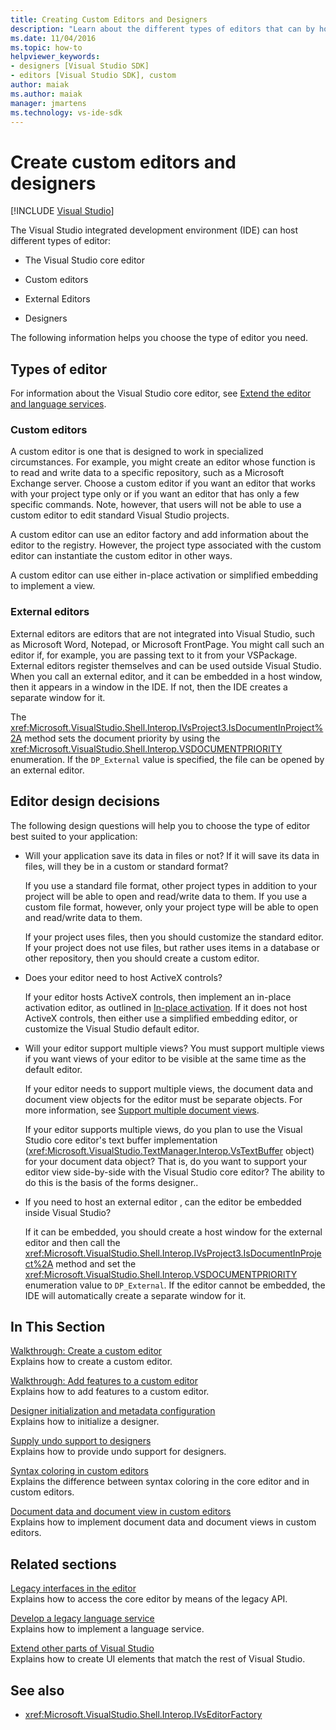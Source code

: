 ```yaml
---
title: Creating Custom Editors and Designers
description: "Learn about the different types of editors that can by hosted by the Visual Studio IDE: the core editor, custom editors, external editors, and designers."
ms.date: 11/04/2016
ms.topic: how-to
helpviewer_keywords:
- designers [Visual Studio SDK]
- editors [Visual Studio SDK], custom
author: maiak
ms.author: maiak
manager: jmartens
ms.technology: vs-ide-sdk
---
```

# Create custom editors and designers

 [!INCLUDE [Visual Studio](~/includes/applies-to-version/vs-windows-only.md)]

The Visual Studio integrated development environment (IDE) can host different types of editor:

- The Visual Studio core editor

- Custom editors

- External Editors

- Designers

The following information helps you choose the type of editor you need.

## Types of editor

For information about the Visual Studio core editor, see [Extend the editor and language services](../extensibility/extending-the-editor-and-language-services.md).

### Custom editors
 A custom editor is one that is designed to work in specialized circumstances. For example, you might create an editor whose function is to read and write data to a specific repository, such as a Microsoft Exchange server. Choose a custom editor if you want an editor that works with your project type only or if you want an editor that has only a few specific commands. Note, however, that users will not be able to use a custom editor to edit standard Visual Studio projects.

 A custom editor can use an editor factory and add information about the editor to the registry. However, the project type associated with the custom editor can instantiate the custom editor in other ways.

 A custom editor can use either in-place activation or simplified embedding to implement a view.

### External editors
 External editors are editors that are not integrated into Visual Studio, such as Microsoft Word, Notepad, or Microsoft FrontPage. You might call such an editor if, for example, you are passing text to it from your VSPackage. External editors register themselves and can be used outside Visual Studio. When you call an external editor, and it can be embedded in a host window, then it appears in a window in the IDE. If not, then the IDE creates a separate window for it.

 The <xref:Microsoft.VisualStudio.Shell.Interop.IVsProject3.IsDocumentInProject%2A> method sets the document priority by using the <xref:Microsoft.VisualStudio.Shell.Interop.VSDOCUMENTPRIORITY> enumeration. If the `DP_External` value is specified, the file can be opened by an external editor.

## Editor design decisions
 The following design questions will help you to choose the type of editor best suited to your application:

- Will your application save its data in files or not? If it will save its data in files, will they be in a custom or standard format?

   If you use a standard file format, other project types in addition to your project will be able to open and read/write data to them. If you use a custom file format, however, only your project type will be able to open and read/write data to them.

   If your project uses files, then you should customize the standard editor. If your project does not use files, but rather uses items in a database or other repository, then you should create a custom editor.

- Does your editor need to host ActiveX controls?

   If your editor hosts ActiveX controls, then implement an in-place activation editor, as outlined in [In-place activation](/previous-versions/visualstudio/visual-studio-2015/misc/in-place-activation?preserve-view=true&view=vs-2015). If it does not host ActiveX controls, then either use a simplified embedding editor, or customize the Visual Studio default editor.

- Will your editor support multiple views? You must support multiple views if you want views of your editor to be visible at the same time as the default editor.

   If your editor needs to support multiple views, the document data and document view objects for the editor must be separate objects. For more information, see [Support multiple document views](../extensibility/supporting-multiple-document-views.md).

   If your editor supports multiple views, do you plan to use the Visual Studio core editor's text buffer implementation (<xref:Microsoft.VisualStudio.TextManager.Interop.VsTextBuffer> object) for your document data object? That is, do you want to support your editor view side-by-side with the Visual Studio core editor? The ability to do this is the basis of the forms designer..

- If you need to host an external editor , can the editor be embedded inside Visual Studio?

   If it can be embedded, you should create a host window for the external editor and then call the <xref:Microsoft.VisualStudio.Shell.Interop.IVsProject3.IsDocumentInProject%2A> method and set the <xref:Microsoft.VisualStudio.Shell.Interop.VSDOCUMENTPRIORITY> enumeration value to `DP_External`. If the editor cannot be embedded, the IDE will automatically create a separate window for it.

## In This Section

[Walkthrough: Create a custom editor](../extensibility/walkthrough-creating-a-custom-editor.md)\
Explains how to create a custom editor.

[Walkthrough: Add features to a custom editor](../extensibility/walkthrough-adding-features-to-a-custom-editor.md)\
Explains how to add features to a custom editor.

[Designer initialization and metadata configuration](../extensibility/designer-initialization-and-metadata-configuration.md)\
Explains how to initialize a designer.

[Supply undo support to designers](../extensibility/supplying-undo-support-to-designers.md)\
Explains how to provide undo support for designers.

[Syntax coloring in custom editors](../extensibility/syntax-coloring-in-custom-editors.md)\
Explains the difference between syntax coloring in the core editor and in custom editors.

[Document data and document view in custom editors](../extensibility/document-data-and-document-view-in-custom-editors.md)\
Explains how to implement document data and document views in custom editors.

## Related sections

[Legacy interfaces in the editor](/previous-versions/visualstudio/visual-studio-2015/extensibility/legacy-interfaces-in-the-editor?preserve-view=true&view=vs-2015)\
Explains how to access the core editor by means of the legacy API.

[Develop a legacy language service](../extensibility/internals/developing-a-legacy-language-service.md)\
Explains how to implement a language service.

[Extend other parts of Visual Studio](../extensibility/extending-other-parts-of-visual-studio.md)\
Explains how to create UI elements that match the rest of Visual Studio.

## See also

- <xref:Microsoft.VisualStudio.Shell.Interop.IVsEditorFactory>
